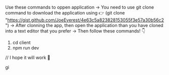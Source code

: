 Use these commands to oppen application
-> You need to use git clone command to download the application using 👉  (git clone "https://gist.github.com/JoeEverest/4e63c5a823828153055f3e57a30b56c2")
-> After clonning the app, then open the application than you have cloned into a text editor that you prefer
-> Then follow these commands! 👇
1. cd client
2. npm run dev

// I hope it will work 👏

 






 <!-- CHALLENGES THAT I FACED AND SOLUTIONS THAT I MADE
 The problem that i face during fetching data was cors policy, but i resolved it by allowing cors origin to all, then it worked fine to me -->gi
